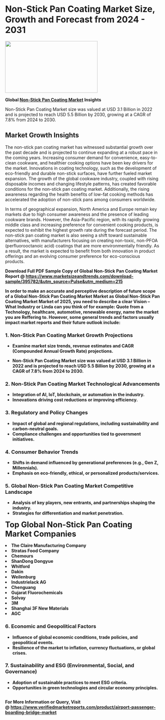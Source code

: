 <H1>Non-Stick Pan Coating Market Size, Growth and Forecast from 2024 - 2031</H1><img class="aligncenter size-medium wp-image-584254" src="https://thirdeyenews.in/wp-content/uploads/2024/09/Global-Market-Research-300x168.jpeg" alt="" width="300" height="168" /><p><strong>Global&nbsp;<a href="https://www.marketsizeandtrends.com/download-sample/395782/&amp;utm_source=Pulse&amp;utm_medium=215">Non-Stick Pan Coating Market</a> Insights</strong></p><p>Non-Stick Pan Coating Market size was valued at USD 3.1 Billion in 2022 and is projected to reach USD 5.5 Billion by 2030, growing at a CAGR of 7.8% from 2024 to 2030.</p><p><h2>Market Growth Insights</h2> <p>The non-stick pan coating market has witnessed substantial growth over the past decade and is projected to continue expanding at a robust pace in the coming years. Increasing consumer demand for convenience, easy-to-clean cookware, and healthier cooking options have been key drivers for the market. Innovations in coating technology, such as the development of eco-friendly and durable non-stick surfaces, have further fueled market expansion. The growth of the global cookware industry, coupled with rising disposable incomes and changing lifestyle patterns, has created favorable conditions for the non-stick pan coating market. Additionally, the rising awareness regarding the health benefits of low-fat cooking methods has accelerated the adoption of non-stick pans among consumers worldwide.</p> <p><strong></strong></p> <p>In terms of geographical expansion, North America and Europe remain key markets due to high consumer awareness and the presence of leading cookware brands. However, the Asia-Pacific region, with its rapidly growing middle class and increasing preference for convenient cooking products, is expected to exhibit the highest growth rate during the forecast period. The non-stick pan coating market is also seeing a shift toward sustainable alternatives, with manufacturers focusing on creating non-toxic, non-PFOA (perfluorooctanoic acid) coatings that are more environmentally friendly. As a result, the market is expected to benefit from both innovation in product offerings and an evolving consumer preference for eco-conscious products. <p><strong></p><p><span class=""><strong>Download Full PDF Sample Copy of Global Non-Stick Pan Coating Market Report</strong> @ <a href="https://www.marketsizeandtrends.com/download-sample/395782/&amp;utm_source=Pulse&amp;utm_medium=215" target="_blank">https://www.marketsizeandtrends.com/download-sample/395782/&amp;utm_source=Pulse&amp;utm_medium=215</a></span></p><p>In order to make an accurate and perceptive description of future scope of a Global&nbsp;Non-Stick Pan Coating Market Market as Global&nbsp;Non-Stick Pan Coating Market Market of 2025, you need to describe a clear Vision &ndash; What Industry or Linda can you think of for example: Quote from a Technology, healthcare, automotive, renewable energy, name the market you are Reffering to. However, some general trends and factors usually impact market reports and their future outlook include:</p><h3>1.&nbsp;<strong>Non-Stick Pan Coating Market Growth Projections</strong></h3><ul><li>Examine market size trends, revenue estimates and CAGR (Compounded Annual Growth Rate) projections.</li><li><p>Non-Stick Pan Coating Market size was valued at USD 3.1 Billion in 2022 and is projected to reach USD 5.5 Billion by 2030, growing at a CAGR of 7.8% from 2024 to 2030.</p></li></ul><h3>2.&nbsp;<strong>Non-Stick Pan Coating Market Technological Advancements</strong></h3><ul><li>Integration of AI, IoT, blockchain, or automation in the industry.</li><li>Innovations driving cost reductions or improving efficiency.</li></ul><h3>3.&nbsp;<strong>Regulatory and Policy Changes</strong></h3><ul><li>Impact of global and regional regulations, including sustainability and carbon-neutral goals.</li><li>Compliance challenges and opportunities tied to government initiatives.</li></ul><h3>4.&nbsp;<strong>Consumer Behavior Trends</strong></h3><ul><li>Shifts in demand influenced by generational preferences (e.g., Gen Z, Millennials).</li><li>Emphasis on eco-friendly, ethical, or personalized products/services.</li></ul><h3>5.&nbsp;<strong>Global Non-Stick Pan Coating Market Competitive Landscape</strong></h3><ul><li>Analysis of key players, new entrants, and partnerships shaping the industry.</li><li>Strategies for differentiation and market penetration.</li></ul><p data-pm-slice="1 1 []"><span style="color: inherit; font-family: inherit; font-size: 25px;">Top Global Non-Stick Pan Coating Market Companies</span></p><div class="" data-test-id=""><p><li>The Claire Manufacturing Company</li><li> Stratas Food Company</li><li> Chemours</li><li> ShanDong Dongyue</li><li> Whitford</li><li> Dakin</li><li> Weilenburg</li><li> Industrielack AG</li><li> Chenguang</li><li> Gujarat Fluorochemicals</li><li> Solvay</li><li> 3M</li><li> Shanghai 3F New Materials</li><li> AGC</li></p></div><h3>6.&nbsp;<strong>Economic and Geopolitical Factors</strong></h3><ul><li>Influence of global economic conditions, trade policies, and geopolitical events.</li><li>Resilience of the market to inflation, currency fluctuations, or global crises.</li></ul><h3>7.&nbsp;<strong>Sustainability and ESG (Environmental, Social, and Governance)</strong></h3><ul><li>Adoption of sustainable practices to meet ESG criteria.</li><li>Opportunities in green technologies and circular economy principles.</li></ul><h2><strong style="font-size: 14px;">For More Information or Query, Visit @&nbsp;</strong><a style="background-color: #ffffff; font-size: 14px;" href="https://www.marketsizeandtrends.com/report/non-stick-pan-coating-market/" target="_blank">https://www.verifiedmarketreports.com/product/airport-passenger-boarding-bridge-market</a></h2>
